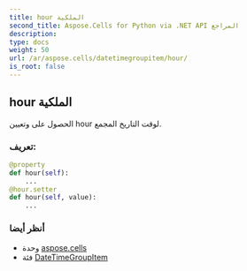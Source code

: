 ```yaml
---
title: hour الملكية
second_title: Aspose.Cells for Python via .NET API المراجع
description:
type: docs
weight: 50
url: /ar/aspose.cells/datetimegroupitem/hour/
is_root: false
---
```

##  hour الملكية

الحصول على وتعيين hour لوقت التاريخ المجمع.
###  تعريف:
```python
@property
def hour(self):
    ...
@hour.setter
def hour(self, value):
    ...
```

###  أنظر أيضا
* وحدة [aspose.cells](../../)
* فئة [DateTimeGroupItem](/cells/python-net/ar/aspose.cells/datetimegroupitem)
